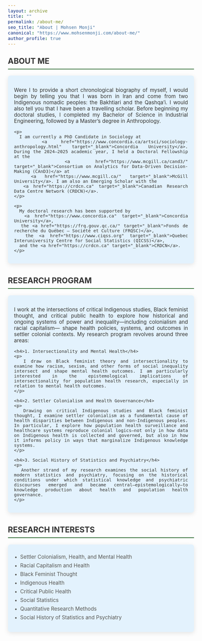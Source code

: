 ```yaml
---
layout: archive
title: ""
permalink: /about-me/
seo_title: "About | Mohsen Monji"
canonical: "https://www.mohsenmonji.com/about-me/"
author_profile: true
---
```


<style>
  body {
    font-size: 1.05em;
  }
  h2 {
    border-bottom: 2px solid #1B5E20;
    font-weight: bold;
    padding-bottom: 10px;
    margin-top: 30px;
    color: #333;
    text-transform: uppercase;
  }
  h4 {
    font-weight: bold;
    color: #1B5E20;
    margin-bottom: 10px;
    font-size: 1.1rem;
  }
  ul {
    list-style-type: disc;
    padding-left: 20px;
    margin-top: 10px;
  }
  ul li {
    margin-bottom: 8px;
    color: #555;
  }
  .icon {
    margin-right: 10px;
    color: #1B5E20;
  }
  .about-section {
    margin-bottom: 40px;
  }
  .about-card {
    border-radius: 8px;
    padding: 20px;
    margin-bottom: 20px;
    color: #333333;
    background-color: #E3F2FD;
    box-shadow: 0px 4px 15px rgba(0, 0, 0, 0.1);
    text-align: justify;
    max-width: 850px;
    margin-left: auto;
    margin-right: auto;
  }
</style>

<!-- BIOGRAPHY SECTION -->
<div class="about-section">
  <h2>ABOUT ME</h2>
  <div class="about-card">
    <p>
      Were I to provide a short chronological biography of myself, I would begin by telling you that I was born in Iran and come from two Indigenous nomadic peoples: the Bakhtiari and the Qashqa’i. I would also tell you that I have been a travelling scholar. Before beginning my doctoral studies, I completed my Bachelor of Science in Industrial Engineering, followed by a Master’s degree in Anthropology.
    </p>

    <p>
      I am currently a PhD Candidate in Sociology at 
      <a href="https://www.concordia.ca/artsci/sociology-anthropology.html" target="_blank">Concordia University</a>. During the 2024–2025 academic year, I held a Doctoral Fellowship at the 
      <a href="https://www.mcgill.ca/cand3/" target="_blank">Consortium on Analytics for Data-Driven Decision-Making (CAnD3)</a> at 
      <a href="https://www.mcgill.ca/" target="_blank">McGill University</a>. I am also an Emerging Scholar with the 
      <a href="https://crdcn.ca" target="_blank">Canadian Research Data Centre Network (CRDCN)</a>.
    </p>

    <p>
      My doctoral research has been supported by 
      <a href="https://www.concordia.ca" target="_blank">Concordia University</a>, 
      the <a href="https://frq.gouv.qc.ca/" target="_blank">Fonds de recherche du Québec – Société et Culture (FRQSC)</a>, 
      the <a href="https://www.ciqss.org" target="_blank">Quebec Interuniversity Centre for Social Statistics (QICSS)</a>, 
      and the <a href="https://crdcn.ca" target="_blank">CRDCN</a>.
    </p>
  </div>
</div>

<!-- RESEARCH PROGRAM SECTION -->
<div class="about-section">
  <h2>Research Program</h2>
  <div class="about-card">
    <p>
      I work at the intersections of critical Indigenous studies, Black feminist thought, and critical public health to explore how historical and ongoing systems of power and inequality—including colonialism and racial capitalism— shape health policies, systems, and outcomes in settler colonial contexts. My research program revolves around three areas:
    </p>

    <h4>1. Intersectionality and Mental Health</h4>
    <p>
      I draw on Black feminist theory and intersectionality to examine how racism, sexism, and other forms of social inequality intersect and shape mental health outcomes. I am particularly interested in the epistemological implications of intersectionality for population health research, especially in relation to mental health outcomes.
    </p>

    <h4>2. Settler Colonialism and Health Governance</h4>
    <p>
      Drawing on critical Indigenous studies and Black feminist thought, I examine settler colonialism as a fundamental cause of health disparities between Indigenous and non-Indigenous peoples. In particular, I explore how population health surveillance and healthcare systems reproduce colonial logics—not only in how data on Indigenous health is collected and governed, but also in how it informs policy in ways that marginalize Indigenous knowledge systems.
    </p>

    <h4>3. Social History of Statistics and Psychiatry</h4>
    <p>
      Another strand of my research examines the social history of modern statistics and psychiatry, focusing on the historical conditions under which statistical knowledge and psychiatric discourses emerged and became central—epistemologically—to knowledge production about health and population health governance.
    </p>
  </div>
</div>

<!-- RESEARCH INTERESTS SECTION -->
<div class="about-section">
  <h2>Research Interests</h2>
  <div class="about-card">
    <ul>
      <li>Settler Colonialism, Health, and Mental Health</li>
      <li>Racial Capitalism and Health</li>
      <li>Black Feminist Thought</li>
      <li>Indigenous Health</li>
      <li>Critical Public Health</li>
      <li>Social Statistics</li>
      <li>Quantitative Research Methods</li>
      <li>Social History of Statistics and Psychiatry</li>
    </ul>
  </div>
</div>